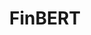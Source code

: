 ---
citation: "@misc{araci2019finbert,\n      title={FinBERT: Financial Sentiment Analysis\
  \ with Pre-trained Language Models}, \n      author={Dogu Araci},\n      year={2019},\n\
  \      eprint={1908.10063},\n      archivePrefix={arXiv},\n      primaryClass={cs.CL}\n\
  }"
contributors:
- Doğu Tan Aracı
- Zulkuf Genc
description: FinBERT is a pre-trained NLP model to analyze sentiment of financial
  text. It is built by further training the BERT language model in the finance domain,
  using a large financial corpus and thereby fine-tuning it for financial sentiment
  classification. Financial PhraseBank by Malo et al. (2014) is used for fine-tuning.
documentation: https://medium.com/prosus-ai-tech-blog/finbert-financial-sentiment-analysis-with-bert-b277a3607101
last_edit: Thu, 29 Jun 2023 09:31:53 GMT
location: https://huggingface.co/ProsusAI/finbert
open_access: 'TRUE'
related_publications: https://arxiv.org/abs/1908.10063
slug: finbert
tags:
- financial
- sentiment
- validation
title: FinBERT
uuid: 1a42da30-ecdc-4f97-b6ba-7f484a8ea4df
versioning: 'FALSE'
---